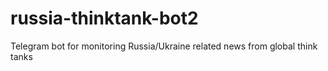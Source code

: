 # russia-thinktank-bot2
Telegram bot for monitoring Russia/Ukraine related news from global think tanks
